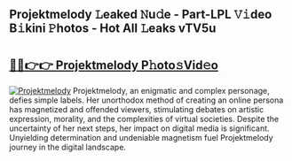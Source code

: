 ## Projektmelody 𝙻eaked 𝙽u𝚍e - Part-LPL 𝚅𝚒deo B𝚒kini 𝙿hotos - Hot All 𝙻eaks vTV5u

# <h2><a href="http://ld0pfz4.urlbe.top/?page=Projektmelody">🔗🔗👉👉 Projektmelody P𝚑oto𝚜Vid𝚎o</a></h2>

[![Projektmelody](https://i.imgur.com/eBuTRDB.gif)](http://ld0pfz4.urlbe.top/?page=Projektmelody)
Projektmelody, an enigmatic and complex personage, defies simple labels. Her unorthodox method of creating an online persona has magnetized and offended viewers, stimulating debates on artistic expression, morality, and the complexities of virtual societies. Despite the uncertainty of her next steps, her impact on digital media is significant. Unyielding determination and undeniable magnetism fuel Projektmelody journey in the digital landscape.
